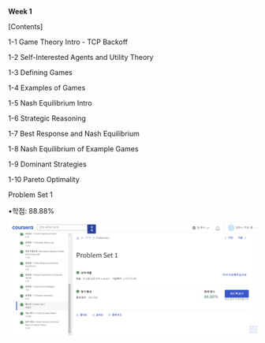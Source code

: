 **Week 1**

[Contents]

1-1 Game Theory Intro - TCP Backoff

1-2 Self-Interested Agents and Utility Theory

1-3 Defining Games

1-4 Examples of Games

1-5 Nash Equilibrium Intro

1-6 Strategic Reasoning

1-7 Best Response and Nash Equilibrium

1-8 Nash Equilibrium of Example Games

1-9 Dominant Strategies

1-10 Pareto Optimality


Problem Set 1

•학점: 88.88%

![Problem Set 1](./img/quiz1.png)
